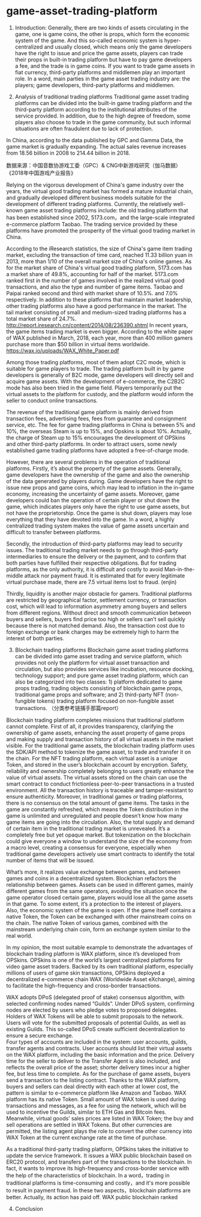 # game-asset-trading-platform

1.	Introduction: 
Generally, there are two kinds of assets circulating in the game, one is game coins, the other is props, which form the economic system of the game. And this so-called economic system is hyper-centralized and usually closed, which means only the game developers have the right to issue and price the game assets, players can trade their props in built-in trading platform but have to pay game developers a fee, and the trade is in game coins. If you want to trade game assets in fiat currency, third-party platforms and middlemen play an important role. In a word, main parties in the game asset trading industry are: the players; game developers, third-party platforms and middlemen.

2.	Analysis of traditional trading platforms
Traditional game asset trading platforms can be divided into the built-in game trading platform and the third-party platform according to the institutional attributes of the service provided. In addition, due to the high degree of freedom, some players also choose to trade in the game community, but such informal situations are often fraudulent due to lack of protection.

In China, according to the data published by GPC and Gamma Data, the game market is gradually expanding. The actual sales revenue increases from 18.56 billion in 2008 to 214.44 billion in 2018. 

 
数据来源：中国音数协游戏工委（GPC）& CNG中新游戏研究（伽马数据）
《2018年中国游戏产业报告》

Relying on the vigorous development of China's game industry over the years, the virtual good trading market has formed a mature industrial chain, and gradually developed  different business models suitable for the development of different trading platforms. Currently, the relatively well-known game asset trading platforms include: the old trading platform that has been established since 2002, 5173.com，and the large-scale integrated e-commerce platform Taobao. The trading service provided by these platforms have promoted the prosperity of the virtual good trading market in China. 

According to the iResearch statistics, the size of China's game item trading market, excluding the transaction of time card, reached 11.33 billion yuan in 2013, more than 1/10 of the overall market size of China's online games. As for the market share of China's virtual good trading platform, 5173.com has a market share of 49.8%, accounting for half of the market.  5173.com ranked first in the number of games involved in the  realized virtual good transactions, and also the type and number of game items. Taobao and Paipai ranked second and third with market share of 10.5%. and 7.0% respectively. In addition to these platforms that maintain market leadership, other trading platforms also have a good performance in the market. The tail market consisting of small and medium-sized trading platforms has a total market share of 24.7%.
http://report.iresearch.cn/content/2014/08/236390.shtml
In recent years, the game items trading market is even bigger. According to the white paper of WAX published in March, 2018, each year, more than 400 million gamers purchase more than $50 billion in virtual items worldwide.
https://wax.io/uploads/WAX_White_Paper.pdf


Among those trading platforms, most of them adopt C2C mode, which is suitable for game players to trade. The trading platform built in by game developers is generally of B2C mode, game developers will directly sell and acquire game assets. With the development of e-commerce, the C2B2C mode has also been tried in the game field. Players temporarily put the virtual assets to the platform for custody, and the platform would inform the seller to conduct online transactions.

The revenue of the traditional game platform is mainly derived from transaction fees, advertising fees, fees from guarantee and consignment service, etc. The fee for game trading platforms in China is between 5% and 10%, the overseas Steam is up to 15%, and Opskins is about 10%. Actually, the charge of Steam up to 15% encourages the development of OPSkins and other third-party platforms. In order to attract users, some newly established game trading platforms have adopted a free-of-charge mode.

However, there are several problems in the operation of traditional platforms. Firstly, it’s about the property of the game assets. Generally, game developers have the ownership of the game and also the ownership of the data generated by players during. Game developers have the right to issue new props and game coins, which may lead to inflation in the in-game economy, increasing the uncertainty of game assets. Moreover, game developers could ban the operation of certain player or shut down the game, which indicates players only have the right to use game assets, but not have the proprietorship. Once the game is shut down, players may lose everything that they have devoted into the game. In a word, a highly centralized trading system makes the value of game assets uncertain and difficult to transfer between platforms. 

Secondly, the introduction of third-party platforms may lead to security issues. The traditional trading market needs to go through third-party intermediaries to ensure the delivery or the payment, and to confirm that both parties have fulfilled their respective obligations. But for trading platforms, as the only authority, it is difficult and costly to avoid Man-in-the-middle attack nor payment fraud. It is estimated that for every legitimate virtual purchase made, there are 7.5 virtual items lost to fraud. (enjin) 

Thirdly, liquidity is another major obstacle for gamers. Traditional platforms are restricted by geographical factor, settlement currency, or transaction cost, which will lead to information asymmetry among buyers and sellers from different regions. Without direct and smooth communication between buyers and sellers, buyers find price too high or sellers can’t sell quickly because there is not matched demand. Also, the transaction cost due to foreign exchange or bank charges may be extremely high to harm the interest of both parties.

3.	Blockchain trading platforms
Blockchain game asset trading platforms can be divided into game asset trading and service platform, which provides not only the platform for virtual asset transaction and circulation, but also provides services like incubation, resource docking, technology support; and pure game asset trading platform, which can also be categorized  into two classes: 1) platform dedicated to game props trading, trading objects consisting of blockchain game props, traditional game props and software; and 2) third-party NFT (non-fungible tokens) trading platform focused on non-fungible asset transactions. （分类参考链捕手那篇report）

Blockchain trading platform completes missions that traditional platform cannot complete. First of all, it provides transparency, clarifying the ownership of game assets, enhancing the asset property of game props and making supply and transaction history of all virtual assets in the market visible. For the traditional game assets, the blockchain trading platform uses the SDK/API method to tokenize the game asset, to trade and transfer it on the chain. For the NFT trading platform, each virtual asset is a unique Token, and stored in the user’s blockchain account by encryption. Safety, reliability and ownership completely belonging to users greatly enhance the value of virtual assets. The virtual assets stored on the chain can use the smart contract to conduct frictionless peer-to-peer transactions in a trusted environment. All the transaction history is traceable and tamper-resistant to ensure authenticity. 
Moreover, in traditional games or trading platforms, there is no consensus on the total amount of game items. The tasks in the game are constantly refreshed, which means the Token distribution in the game is unlimited and unregulated and people doesn’t know how many game items are going into the circulation. Also, the total supply and demand of certain item in the traditional trading market is unrevealed. It’s a completely free but yet opaque market. But tokenization on the blockchain could give everyone a window to understand the size of the economy from a macro level, creating a consensus for everyone, especially when traditional game developers actively use smart contracts to identify the total number of items that will be issued.

What’s more, it realizes value exchange between games, and between games and coins in a decentralized system. Blockchian refactors the relationship between games. Assets can be used in different games, mainly different games from the same operators, avoiding the situation once the game operator closed certain game, players would lose all the game assets in that game. To some extent, it’s a protection to the interest of players. Also, the economic system of the game is open. If the game itself contains a native Token, the Token can be exchanged with other mainstream coins on the chain. The native Token of various games, combined with the mainstream underlying chain coin, form an exchange system similar to the real world.

In my opinion, the most suitable example to demonstrate the advantages of blockchain trading platform is WAX platform, since it’s developed from OPSkins. OPSkins is one of the world’s largest centralized platforms for video game asset traders. Backed by its own traditional platform, especially millions of users of game skin transactions, OPSkins deployed a decentralized e-commerce chain WAX (Worldwide Asset eXchange), aiming to facilitate the high-frequency and cross-border transactions.
 
WAX adopts DPoS (delegated proof of stake) consensus algorithm, with selected confirming nodes named “Guilds”. Under DPoS system, confirming nodes are elected by users who pledge votes to proposed delegates. Holders of WAX Tokens will be able to submit proposals to the network. Users will vote for the submitted proposals of potential Guilds, as well as existing Guilds. This so-called DPoS create sufficient decentralization to ensure a secure exchange.  
Four types of accounts are included in the system: user accounts, guilds, transfer agents and contracts. User accounts should list their virtual assets on the WAX platform, including the basic information and the price. Delivery time for the seller to deliver to the Transfer Agent is also included, and reflects the overall price of the asset; shorter delivery times incur a higher fee, but less time to complete. As for the purchase of game assets, buyers send a transaction to the listing contract. Thanks to the WAX platform, buyers and sellers can deal directly with each other at lower cost, the pattern is similar to e-commerce platform like Amazon and Taobao. 
WAX platform has its native Token. Small amount of WAX token is used during transactions and messages, as a fee for using the network, which will be used to incentive the Guilds, similar to ETH Gas and Bitcoin fees. Meanwhile, virtual goods’ sales prices are listed in WAX Token; the buy and sell operations are settled in WAX Tokens.  But other currencies are permitted, the listing agent plays the role to convert the other currency into WAX Token at the current exchange rate at the time of purchase.

As a traditional third-party trading platform, OPSkins takes the initiative to update the service framework. It issues a WAX public blockchain based on ERC20 protocol, and transfers part of the transactions to the blockchain. In fact, it wants to improve its high-frequency and cross-border service with the help of the characteristics of blockchain. In a word，trading in traditional platforms is time-consuming and costly，and it's more possible to result in payment fraud. In these two aspects，blockchain platforms are better. Actually, its action has paid off. WAX public blockchain ranked 


4. Conclusion

